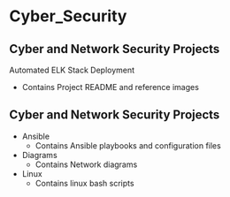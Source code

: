 # Cyber_Security

## Cyber and Network Security Projects
Automated ELK Stack Deployment
- Contains Project README and reference images

## Cyber and Network Security Projects
- Ansible
  - Contains Ansible playbooks and configuration files
- Diagrams
  - Contains Network diagrams
- Linux
  - Contains linux bash scripts

